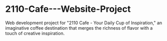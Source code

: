 # 2110-Cafe---Website-Project
Web development project for "2110 Cafe - Your Daily Cup of Inspiration," an imaginative coffee destination that merges the richness of flavor with a touch of creative inspiration.
